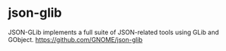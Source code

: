 # json-glib
JSON-GLib implements a full suite of JSON-related tools using GLib and GObject. https://github.com/GNOME/json-glib
